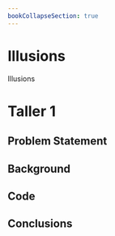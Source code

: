 ```yaml
---
bookCollapseSection: true
---
```


# Illusions

Illusions 

# Taller 1

## Problem Statement
## Background
## Code
## Conclusions